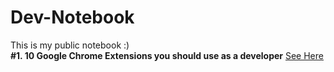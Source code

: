 # Dev-Notebook
This is my public notebook :) <br>
<b>#1. 10 Google Chrome Extensions you should use as a developer</b>
<a target="_blank" href="https://dev.to/pascavld/10-google-chrome-extensions-you-should-use-as-a-developer-26kh"> See Here</a>
